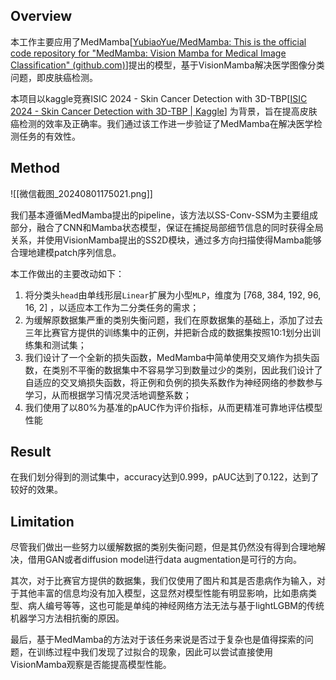 
## Overview

本工作主要应用了MedMamba[[YubiaoYue/MedMamba: This is the official code repository for "MedMamba: Vision Mamba for Medical Image Classification" (github.com)](https://github.com/YubiaoYue/MedMamba)]提出的模型，基于VisionMamba解决医学图像分类问题，即皮肤癌检测。

本项目以kaggle竞赛ISIC 2024 - Skin Cancer Detection with 3D-TBP[[ISIC 2024 - Skin Cancer Detection with 3D-TBP | Kaggle](https://www.kaggle.com/competitions/isic-2024-challenge/overview)] 为背景，旨在提高皮肤癌检测的效率及正确率。我们通过该工作进一步验证了MedMamba在解决医学检测任务的有效性。

## Method

![[微信截图_20240801175021.png]]

我们基本遵循MedMamba提出的pipeline，该方法以SS-Conv-SSM为主要组成部分，融合了CNN和Mamba状态模型，保证在捕捉局部细节信息的同时获得全局关系，并使用VisionMamba提出的SS2D模块，通过多方向扫描使得Mamba能够合理地建模patch序列信息。

本工作做出的主要改动如下：

1. 将分类头`head`由单线形层`Linear`扩展为小型`MLP`，维度为 \[768, 384, 192, 96, 16, 2] ，以适应本工作为二分类任务的需求；
2. 为缓解原数据集严重的类别失衡问题，我们在原数据集的基础上，添加了过去三年比赛官方提供的训练集中的正例，并把新合成的数据集按照10:1划分出训练集和测试集；
3. 我们设计了一个全新的损失函数，MedMamba中简单使用交叉熵作为损失函数，在类别不平衡的数据集中不容易学习到数量过少的类别，因此我们设计了自适应的交叉熵损失函数，将正例和负例的损失系数作为神经网络的参数参与学习，从而根据学习情况灵活地调整系数；
4. 我们使用了以80%为基准的pAUC作为评价指标，从而更精准可靠地评估模型性能


## Result

在我们划分得到的测试集中，accuracy达到0.999，pAUC达到了0.122，达到了较好的效果。

## Limitation

尽管我们做出一些努力以缓解数据的类别失衡问题，但是其仍然没有得到合理地解决，借用GAN或者diffusion model进行data augmentation是可行的方向。

其次，对于比赛官方提供的数据集，我们仅使用了图片和其是否患病作为输入，对于其他丰富的信息均没有加入模型，这显然对模型性能有明显影响，比如患病类型、病人编号等等，这也可能是单纯的神经网络方法无法与基于lightLGBM的传统机器学习方法相抗衡的原因。

最后，基于MedMamba的方法对于该任务来说是否过于复杂也是值得探索的问题，在训练过程中我们发现了过拟合的现象，因此可以尝试直接使用VisionMamba观察是否能提高模型性能。

